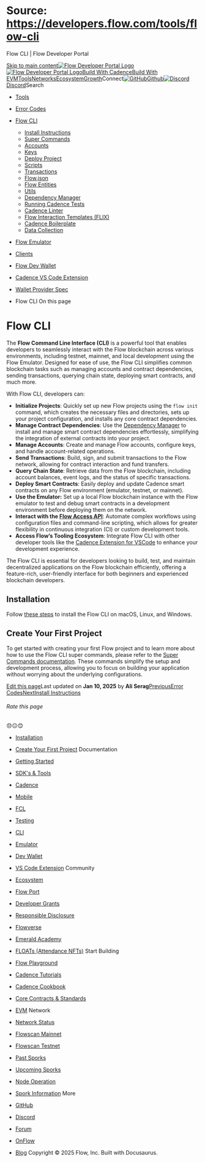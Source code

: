# Source: https://developers.flow.com/tools/flow-cli




Flow CLI | Flow Developer Portal





[Skip to main content](#__docusaurus_skipToContent_fallback)[![Flow Developer Portal Logo](/img/flow-docs-logo-dark.png)![Flow Developer Portal Logo](/img/flow-docs-logo-light.png)](/)[Build With Cadence](/build/flow)[Build With EVM](/evm/about)[Tools](/tools/flow-cli)[Networks](/networks/flow-networks)[Ecosystem](/ecosystem)[Growth](/growth)Connect[![GitHub]()Github](https://github.com/onflow)[![Discord]()Discord](https://discord.gg/flow)Search

* [Tools](/tools)
* [Error Codes](/tools/error-codes)
* [Flow CLI](/tools/flow-cli)
  + [Install Instructions](/tools/flow-cli/install)
  + [Super Commands](/tools/flow-cli/super-commands)
  + [Accounts](/tools/flow-cli/accounts/get-accounts)
  + [Keys](/tools/flow-cli/keys/generate-keys)
  + [Deploy Project](/tools/flow-cli/deployment/start-emulator)
  + [Scripts](/tools/flow-cli/scripts/execute-scripts)
  + [Transactions](/tools/flow-cli/transactions/send-transactions)
  + [Flow.json](/tools/flow-cli/flow.json/initialize-configuration)
  + [Flow Entities](/tools/flow-cli/get-flow-data/get-blocks)
  + [Utils](/tools/flow-cli/utils/signature-generate)
  + [Dependency Manager](/tools/flow-cli/dependency-manager)
  + [Running Cadence Tests](/tools/flow-cli/tests)
  + [Cadence Linter](/tools/flow-cli/lint)
  + [Flow Interaction Templates (FLIX)](/tools/flow-cli/flix)
  + [Cadence Boilerplate](/tools/flow-cli/boilerplate)
  + [Data Collection](/tools/flow-cli/data-collection)
* [Flow Emulator](/tools/emulator)
* [Clients](/tools/clients)
* [Flow Dev Wallet](/tools/flow-dev-wallet)
* [Cadence VS Code Extension](/tools/vscode-extension)
* [Wallet Provider Spec](/tools/wallet-provider-spec)


* Flow CLI
On this page
# Flow CLI

The **Flow Command Line Interface (CLI)** is a powerful tool that enables developers to seamlessly interact with the Flow blockchain across various environments, including testnet, mainnet, and local development using the Flow Emulator. Designed for ease of use, the Flow CLI simplifies common blockchain tasks such as managing accounts and contract dependencies, sending transactions, querying chain state, deploying smart contracts, and much more.

With Flow CLI, developers can:

* **Initialize Projects**: Quickly set up new Flow projects using the `flow init` command, which creates the necessary files and directories, sets up your project configuration, and installs any core contract dependencies.
* **Manage Contract Dependencies**: Use the [Dependency Manager](/tools/flow-cli/dependency-manager) to install and manage smart contract dependencies effortlessly, simplifying the integration of external contracts into your project.
* **Manage Accounts**: Create and manage Flow accounts, configure keys, and handle account-related operations.
* **Send Transactions**: Build, sign, and submit transactions to the Flow network, allowing for contract interaction and fund transfers.
* **Query Chain State**: Retrieve data from the Flow blockchain, including account balances, event logs, and the status of specific transactions.
* **Deploy Smart Contracts**: Easily deploy and update Cadence smart contracts on any Flow environment (emulator, testnet, or mainnet).
* **Use the Emulator:** Set up a local Flow blockchain instance with the Flow emulator to test and debug smart contracts in a development environment before deploying them on the network.
* **Interact with the [Flow Access API](/http-api)**: Automate complex workflows using configuration files and command-line scripting, which allows for greater flexibility in continuous integration (CI) or custom development tools.
* **Access Flow’s Tooling Ecosystem**: Integrate Flow CLI with other developer tools like the [Cadence Extension for VSCode](https://marketplace.visualstudio.com/items?itemName=onflow.cadence) to enhance your development experience.

The Flow CLI is essential for developers looking to build, test, and maintain decentralized applications on the Flow blockchain efficiently, offering a feature-rich, user-friendly interface for both beginners and experienced blockchain developers.

## Installation[​](#installation "Direct link to Installation")

Follow [these steps](/tools/flow-cli/install) to install the Flow CLI on
macOS, Linux, and Windows.

## Create Your First Project[​](#create-your-first-project "Direct link to Create Your First Project")

To get started with creating your first Flow project and to learn more about how to use the Flow CLI super commands, please refer to the [Super Commands documentation](/tools/flow-cli/super-commands). These commands simplify the setup and development process, allowing you to focus on building your application without worrying about the underlying configurations.

[Edit this page](https://github.com/onflow/docs/tree/main/docs/tools/flow-cli/index.md)Last updated on **Jan 10, 2025** by **Ali Serag**[PreviousError Codes](/tools/error-codes)[NextInstall Instructions](/tools/flow-cli/install)
###### Rate this page

😞😐😊

* [Installation](#installation)
* [Create Your First Project](#create-your-first-project)
Documentation

* [Getting Started](/build/getting-started/contract-interaction)
* [SDK's & Tools](/tools)
* [Cadence](https://cadence-lang.org/docs/)
* [Mobile](/build/guides/mobile/overview)
* [FCL](/tools/clients/fcl-js)
* [Testing](/build/smart-contracts/testing)
* [CLI](/tools/flow-cli)
* [Emulator](/tools/emulator)
* [Dev Wallet](https://github.com/onflow/fcl-dev-wallet)
* [VS Code Extension](/tools/vscode-extension)
Community

* [Ecosystem](/ecosystem)
* [Flow Port](https://port.onflow.org/)
* [Developer Grants](https://github.com/onflow/developer-grants)
* [Responsible Disclosure](https://flow.com/flow-responsible-disclosure)
* [Flowverse](https://www.flowverse.co/)
* [Emerald Academy](https://academy.ecdao.org/)
* [FLOATs (Attendance NFTs)](https://floats.city/)
Start Building

* [Flow Playground](https://play.flow.com/)
* [Cadence Tutorials](https://cadence-lang.org/docs/tutorial/first-steps)
* [Cadence Cookbook](https://open-cadence.onflow.org)
* [Core Contracts & Standards](/build/core-contracts)
* [EVM](/evm/about)
Network

* [Network Status](https://status.onflow.org/)
* [Flowscan Mainnet](https://flowdscan.io/)
* [Flowscan Testnet](https://testnet.flowscan.io/)
* [Past Sporks](/networks/node-ops/node-operation/past-sporks)
* [Upcoming Sporks](/networks/node-ops/node-operation/upcoming-sporks)
* [Node Operation](/networks/node-ops)
* [Spork Information](/networks/node-ops/node-operation/spork)
More

* [GitHub](https://github.com/onflow)
* [Discord](https://discord.gg/flow)
* [Forum](https://forum.onflow.org/)
* [OnFlow](https://onflow.org/)
* [Blog](https://flow.com/blog)
Copyright © 2025 Flow, Inc. Built with Docusaurus.


